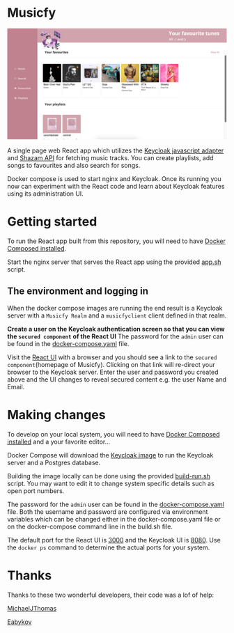 # Musicfy

![alt text](./src/images/rm.png)

A single page web React app which utilizes the [Keycloak javascript adapter](https://www.keycloak.org/docs/latest/securing_apps/index.html#_javascript_adapter) and [Shazam API](https://rapidapi.com/apidojo/api/shazam/) for fetching music tracks.
You can create playlists, add songs to favourites and also search for songs.

Docker compose is used to start nginx and Keycloak. Once its running you
now can experiment with the React code and learn about Keycloak
features using its administration UI.

# Getting started

To run the React app built from this repository, you will need to have [Docker
Composed installed](https://docs.docker.com/compose/install/).

Start the nginx server that serves the React app using the provided [app.sh](app.sh) script.

## The environment and logging in

When the docker compose images are running the end result is a
Keycloak server with a `Musicfy Realm` and a `musicfyclient` client
defined in that realm.

**Create a user on the Keycloak authentication screen so that you can view the `secured
component` of the React UI** The password for the `admin` user can be found in the
[docker-compose.yaml](docker-compose.yaml) file.

Visit the [React UI](http://localhost:3000/) with a browser and you should see a
link to the `secured component`(homepage of Musicfy). Clicking on that link will re-direct your
browser to the Keycloak server. Enter the user and password you
created above and the UI changes to reveal secured content e.g. the user Name and
Email.

# Making changes

To develop on your local system, you will need to have [Docker
Composed installed](https://docs.docker.com/compose/install/) and a
your favorite editor...

Docker Compose will download the [Keycloak
image](https://hub.docker.com/r/jboss/keycloak/) to run the Keycloak
server and a Postgres database.

Building the image locally can be done using the provided
[build-run.sh](build-run.sh) script. You may want to edit it to
change system specific details such as open port numbers.

The password for the `admin` user can be found in the
[docker-compose.yaml](docker-compose.yaml) file. Both the username
and password are configured via environment variables which can be
changed either in the docker-compose.yaml file or on the
docker-compose command line in the build.sh file.

The default port for the React UI is [3000](http://localhost:3000/) and the Keycloak UI
is [8080](http://locahost:8080/). Use the `docker ps` command to determine the
actual ports for your system.

# Thanks

Thanks to these two wonderful developers, their code was a lof of help:

[MichaelJThomas](https://github.com/MitchellJThomas/keycloak-react-app)

[Eabykov](https://github.com/eabykov/keycloak-compose/blob/main/compose.yml)
